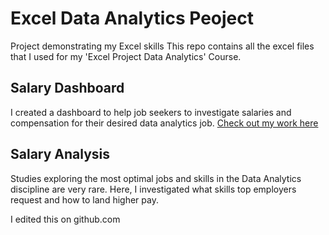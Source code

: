 # Excel Data Analytics Peoject
 Project demonstrating my Excel skills
This repo contains all the excel files that I used for my 'Excel Project Data Analytics' Course.

 ## Salary Dashboard
I created a dashboard to help job seekers to investigate salaries and compensation for their desired data analytics job. 
[Check out my work here](Project_1-Dashboard)


 ## Salary Analysis
 Studies exploring the most optimal jobs and skills in the Data Analytics discipline are very rare. Here, I investigated what skills top employers request and how to land higher pay. 

I edited this on github.com

